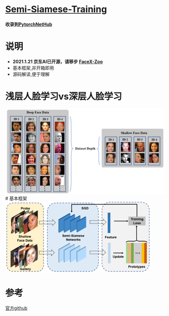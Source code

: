 # [Semi-Siamese-Training](https://arxiv.org/abs/2007.08398)
#### 收录到[PytorchNetHub](https://github.com/bobo0810/PytorchNetHub)

# 说明

- **2021.1.21  京东AI已开源，请移步 [FaceX-Zoo](https://github.com/JDAI-CV/FaceX-Zoo)**
- 基本框架,非开箱即用
- 源码解读,便于理解



# 浅层人脸学习vs深层人脸学习
 <img src="imgs/dataset.png" style="zoom: 50%;" />
# 基本框架
 <img src="imgs/frame.png" style="zoom: 45%;" />

 # 参考
[官方github](https://github.com/dituu/Semi-Siamese-Training)